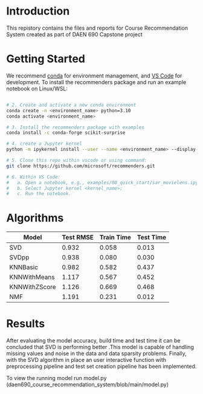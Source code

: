 # Introduction
This repistory contains the files and reports for Course Recommendation System created as part of DAEN 690 Capstone project

# Getting Started
We recommend [conda](https://docs.conda.io/projects/conda/en/latest/glossary.html?highlight=environment#conda-environment) for environment management, and [VS Code](https://code.visualstudio.com/) for development. To install the recommenders package and run an example notebook on Linux/WSL:


```bash

# 2. Create and activate a new conda environment
conda create -n <environment_name> python=3.10
conda activate <environment_name>

# 3. Install the recommenders package with examples
conda install -c conda-forge scikit-surprise

# 4. create a Jupyter kernel
python -m ipykernel install --user --name <environment_name> --display-name <kernel_name>

# 5. Clone this repo within vscode or using command:
git clone https://github.com/microsoft/recommenders.git

# 6. Within VS Code:
#   a. Open a notebook, e.g., examples/00_quick_start/sar_movielens.ipynb;  
#   b. Select Jupyter kernel <kernel_name>;
#   c. Run the notebook.

```
# Algorithms

| Model         | Test RMSE | Train Time | Test Time |
|---------------|-----------|------------|-----------|
| SVD           | 0.932     | 0.058      | 0.013     |
| SVDpp         | 0.938     | 0.080      | 0.030     |
| KNNBasic      | 0.982     | 0.582      | 0.437     |
| KNNWithMeans  | 1.117     | 0.567      | 0.452     |
| KNNWithZScore | 1.126     | 0.669      | 0.468     |
| NMF           | 1.191     | 0.231      | 0.012     |

# Results
After evaluating the model accuracy, build time and test time it can be concluded that SVD is performing better .This model is capable of handling missing values  and noise in the data and data sparsity problems. Finally, with the SVD algorithm in place an user interactive function with preprocessing pipeline and test set creation pipeline has been implemented. 

To view the running model run model.py (daen690_course_recommendation_system/blob/main/model.py)
